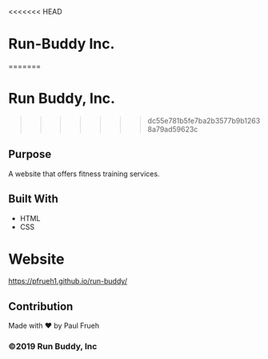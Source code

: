 <<<<<<< HEAD
# Run-Buddy Inc.
=======
# Run Buddy, Inc.
>>>>>>> dc55e781b5fe7ba2b3577b9b12638a79ad59623c

## Purpose
A website that offers fitness training services.

## Built With
* HTML
* CSS

# Website
https://pfrueh1.github.io/run-buddy/

## Contribution
Made with ❤️ by Paul Frueh

### ©️2019 Run Buddy, Inc 
